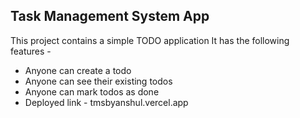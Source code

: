 ## Task Management System App
This project contains a simple TODO application
It has the following features -
- Anyone can create a todo 
- Anyone can see their existing todos
- Anyone can mark todos as done
- Deployed link - tmsbyanshul.vercel.app
